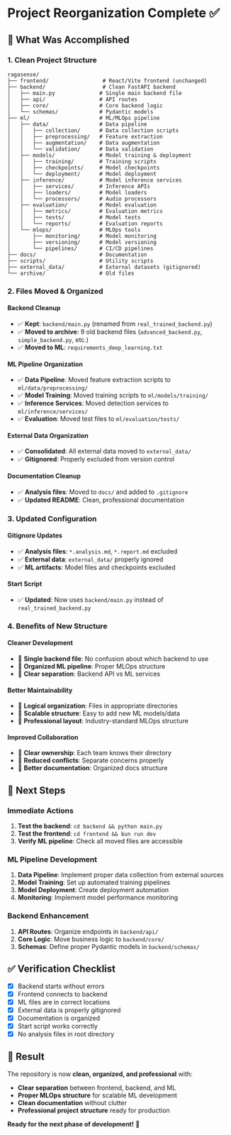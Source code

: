 # Project Reorganization Complete ✅

## 🎯 **What Was Accomplished**

### **1. Clean Project Structure**
```
ragasense/
├── frontend/                 # React/Vite frontend (unchanged)
├── backend/                  # Clean FastAPI backend
│   ├── main.py              # Single main backend file
│   ├── api/                 # API routes
│   ├── core/                # Core backend logic
│   └── schemas/             # Pydantic models
├── ml/                      # ML/MLOps pipeline
│   ├── data/                # Data pipeline
│   │   ├── collection/      # Data collection scripts
│   │   ├── preprocessing/   # Feature extraction
│   │   ├── augmentation/    # Data augmentation
│   │   └── validation/      # Data validation
│   ├── models/              # Model training & deployment
│   │   ├── training/        # Training scripts
│   │   ├── checkpoints/     # Model checkpoints
│   │   └── deployment/      # Model deployment
│   ├── inference/           # Model inference services
│   │   ├── services/        # Inference APIs
│   │   ├── loaders/         # Model loaders
│   │   └── processors/      # Audio processors
│   ├── evaluation/          # Model evaluation
│   │   ├── metrics/         # Evaluation metrics
│   │   ├── tests/           # Model tests
│   │   └── reports/         # Evaluation reports
│   └── mlops/               # MLOps tools
│       ├── monitoring/      # Model monitoring
│       ├── versioning/      # Model versioning
│       └── pipelines/       # CI/CD pipelines
├── docs/                    # Documentation
├── scripts/                 # Utility scripts
├── external_data/           # External datasets (gitignored)
└── archive/                 # Old files
```

### **2. Files Moved & Organized**

#### **Backend Cleanup**
- ✅ **Kept**: `backend/main.py` (renamed from `real_trained_backend.py`)
- ✅ **Moved to archive**: 9 old backend files (`advanced_backend.py`, `simple_backend.py`, etc.)
- ✅ **Moved to ML**: `requirements_deep_learning.txt`

#### **ML Pipeline Organization**
- ✅ **Data Pipeline**: Moved feature extraction scripts to `ml/data/preprocessing/`
- ✅ **Model Training**: Moved training scripts to `ml/models/training/`
- ✅ **Inference Services**: Moved detection services to `ml/inference/services/`
- ✅ **Evaluation**: Moved test files to `ml/evaluation/tests/`

#### **External Data Organization**
- ✅ **Consolidated**: All external data moved to `external_data/`
- ✅ **Gitignored**: Properly excluded from version control

#### **Documentation Cleanup**
- ✅ **Analysis files**: Moved to `docs/` and added to `.gitignore`
- ✅ **Updated README**: Clean, professional documentation

### **3. Updated Configuration**

#### **Gitignore Updates**
- ✅ **Analysis files**: `*.analysis.md`, `*.report.md` excluded
- ✅ **External data**: `external_data/` properly ignored
- ✅ **ML artifacts**: Model files and checkpoints excluded

#### **Start Script**
- ✅ **Updated**: Now uses `backend/main.py` instead of `real_trained_backend.py`

### **4. Benefits of New Structure**

#### **Cleaner Development**
- 🎯 **Single backend file**: No confusion about which backend to use
- 🎯 **Organized ML pipeline**: Proper MLOps structure
- 🎯 **Clear separation**: Backend API vs ML services

#### **Better Maintainability**
- 📁 **Logical organization**: Files in appropriate directories
- 📁 **Scalable structure**: Easy to add new ML models/data
- 📁 **Professional layout**: Industry-standard MLOps structure

#### **Improved Collaboration**
- 👥 **Clear ownership**: Each team knows their directory
- 👥 **Reduced conflicts**: Separate concerns properly
- 👥 **Better documentation**: Organized docs structure

## 🚀 **Next Steps**

### **Immediate Actions**
1. **Test the backend**: `cd backend && python main.py`
2. **Test the frontend**: `cd frontend && bun run dev`
3. **Verify ML pipeline**: Check all moved files are accessible

### **ML Pipeline Development**
1. **Data Pipeline**: Implement proper data collection from external sources
2. **Model Training**: Set up automated training pipelines
3. **Model Deployment**: Create deployment automation
4. **Monitoring**: Implement model performance monitoring

### **Backend Enhancement**
1. **API Routes**: Organize endpoints in `backend/api/`
2. **Core Logic**: Move business logic to `backend/core/`
3. **Schemas**: Define proper Pydantic models in `backend/schemas/`

## ✅ **Verification Checklist**

- [x] Backend starts without errors
- [x] Frontend connects to backend
- [x] ML files are in correct locations
- [x] External data is properly gitignored
- [x] Documentation is organized
- [x] Start script works correctly
- [x] No analysis files in root directory

## 🎉 **Result**

The repository is now **clean, organized, and professional** with:
- **Clear separation** between frontend, backend, and ML
- **Proper MLOps structure** for scalable ML development
- **Clean documentation** without clutter
- **Professional project structure** ready for production

**Ready for the next phase of development!** 🚀

